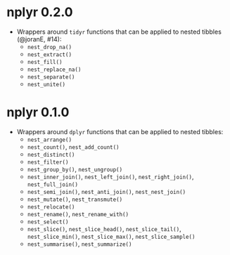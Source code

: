 # nplyr 0.2.0

* Wrappers around `tidyr` functions that can be applied to nested tibbles (@joranE, #14):
  + `nest_drop_na()`
  + `nest_extract()`
  + `nest_fill()`
  + `nest_replace_na()`
  + `nest_separate()`
  + `nest_unite()`

# nplyr 0.1.0

* Wrappers around `dplyr` functions that can be applied to nested tibbles:
  + `nest_arrange()`
  + `nest_count()`, `nest_add_count()`
  + `nest_distinct()`
  + `nest_filter()`
  + `nest_group_by()`, `nest_ungroup()`
  + `nest_inner_join()`, `nest_left_join()`, `nest_right_join()`, `nest_full_join()`
  + `nest_semi_join()`, `nest_anti_join()`, `nest_nest_join()`
  + `nest_mutate()`, `nest_transmute()`
  + `nest_relocate()`
  + `nest_rename()`, `nest_rename_with()`
  + `nest_select()`
  + `nest_slice()`, `nest_slice_head()`, `nest_slice_tail()`, `nest_slice_min()`, `nest_slice_max()`, `nest_slice_sample()`
  + `nest_summarise()`, `nest_summarize()`
  
